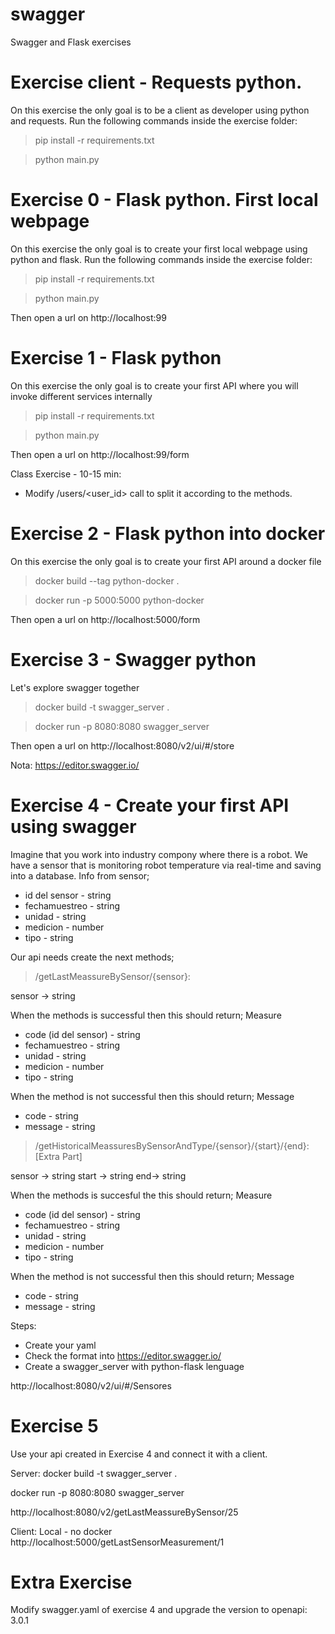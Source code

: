 # swagger

Swagger and Flask exercises
# Exercise client - Requests python.
On this exercise the only goal is to be a client as developer using python and requests.
Run the following commands inside the exercise folder:

>pip install -r requirements.txt

>python main.py

# Exercise 0 - Flask python. First local webpage

On this exercise the only goal is to create your first local webpage using python and flask.
Run the following commands inside the exercise folder:

>pip install -r requirements.txt

>python main.py

Then open a url on http://localhost:99


# Exercise 1 - Flask python

On this exercise the only goal is to create your first API where you will invoke different services internally

>pip install -r requirements.txt

>python main.py

Then open a url on http://localhost:99/form

Class Exercise - 10-15 min:
- Modify /users/<user_id> call to split it according to the methods.

# Exercise 2 - Flask python into docker

On this exercise the only goal is to create your first API around a docker file

>docker build --tag python-docker .

>docker run -p 5000:5000 python-docker

Then open a url on http://localhost:5000/form

# Exercise 3 - Swagger python

Let's explore swagger together

>docker build -t swagger_server .

>docker run -p 8080:8080 swagger_server

Then open a url on http://localhost:8080/v2/ui/#/store

Nota: https://editor.swagger.io/

# Exercise 4 - Create your first API using swagger
Imagine that you work into industry compony where there is a robot. 
We have a sensor that is monitoring robot temperature via real-time and saving into a database.
Info from sensor;
- id del sensor - string
- fechamuestreo - string
- unidad - string
- medicion - number
- tipo - string

Our api needs create the next methods;
> /getLastMeassureBySensor/{sensor}:

sensor -> string

When the methods is successful then this should return;
Measure
- code (id del sensor) - string
- fechamuestreo - string
- unidad - string
- medicion - number
- tipo - string

When the method is not successful then  this should return;
Message
- code - string
- message - string

> /getHistoricalMeassuresBySensorAndType/{sensor}/{start}/{end}: [Extra Part]

sensor -> string
start -> string
end-> string

When the methods is succesful the this should return;
Measure
- code (id del sensor) - string
- fechamuestreo - string
- unidad - string
- medicion - number
- tipo - string

When the method is not successful then  this should return;
Message
- code - string
- message - string

Steps:
- Create your yaml
- Check the format into https://editor.swagger.io/
- Create a swagger_server with python-flask lenguage

http://localhost:8080/v2/ui/#/Sensores

# Exercise 5

Use your api created in Exercise 4 and connect it with a client.

Server:
docker build -t swagger_server .

docker run -p 8080:8080 swagger_server

http://localhost:8080/v2/getLastMeassureBySensor/25

Client:
Local - no docker
http://localhost:5000/getLastSensorMeasurement/1

# Extra Exercise
Modify swagger.yaml of exercise 4 and upgrade the version to openapi: 3.0.1
